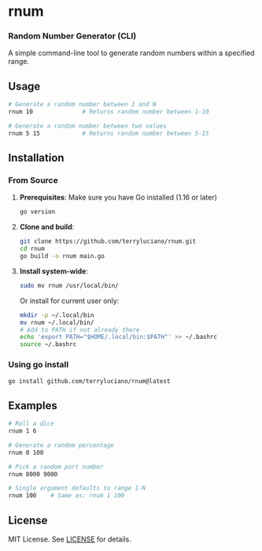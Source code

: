 # rnum

### Random Number Generator (CLI)

A simple command-line tool to generate random numbers within a specified range.

## Usage

```bash
# Generate a random number between 1 and N
rnum 10              # Returns random number between 1-10

# Generate a random number between two values
rnum 5 15            # Returns random number between 5-15
```

## Installation

### From Source

1. **Prerequisites**: Make sure you have Go installed (1.16 or later)

    ```bash
    go version
    ```

2. **Clone and build**:

    ```bash
    git clone https://github.com/terryluciano/rnum.git
    cd rnum
    go build -o rnum main.go
    ```

3. **Install system-wide**:

    ```bash
    sudo mv rnum /usr/local/bin/
    ```

    Or install for current user only:

    ```bash
    mkdir -p ~/.local/bin
    mv rnum ~/.local/bin/
    # Add to PATH if not already there
    echo 'export PATH="$HOME/.local/bin:$PATH"' >> ~/.bashrc
    source ~/.bashrc
    ```

### Using go install

```bash
go install github.com/terryluciano/rnum@latest
```

## Examples

```bash
# Roll a dice
rnum 1 6

# Generate a random percentage
rnum 0 100

# Pick a random port number
rnum 8000 9000

# Single argument defaults to range 1-N
rnum 100    # Same as: rnum 1 100
```

## License

MIT License. See [LICENSE](LICENSE) for details.
